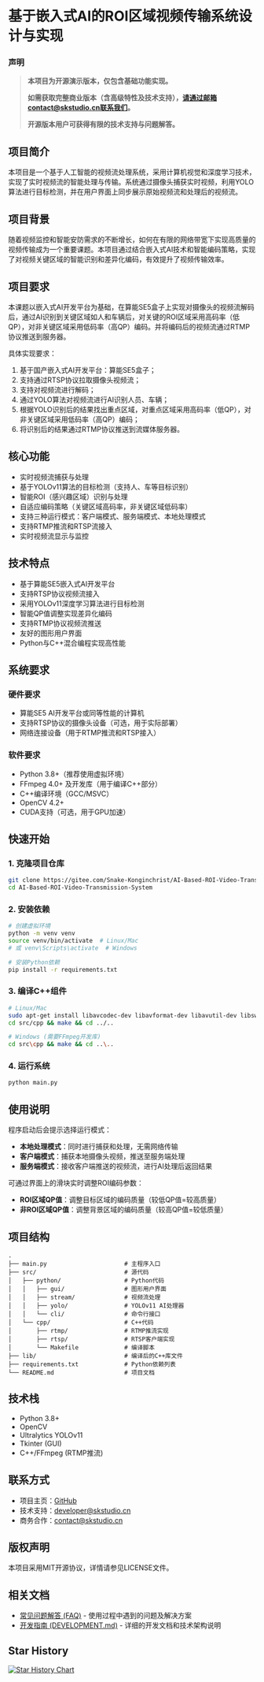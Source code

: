 # 基于嵌入式AI的ROI区域视频传输系统设计与实现

### 声明
> **本项目为开源演示版本，仅包含基础功能实现。**
> 
> **如需获取完整商业版本（含高级特性及技术支持），请通过邮箱contact@skstudio.cn联系我们。**
> 
> **开源版本用户可获得有限的技术支持与问题解答。**

## 项目简介
本项目是一个基于人工智能的视频流处理系统，采用计算机视觉和深度学习技术，实现了实时视频流的智能处理与传输。系统通过摄像头捕获实时视频，利用YOLO算法进行目标检测，并在用户界面上同步展示原始视频流和处理后的视频流。

## 项目背景
随着视频监控和智能安防需求的不断增长，如何在有限的网络带宽下实现高质量的视频传输成为一个重要课题。本项目通过结合嵌入式AI技术和智能编码策略，实现了对视频关键区域的智能识别和差异化编码，有效提升了视频传输效率。

## 项目要求
本课题以嵌入式AI开发平台为基础，在算能SE5盒子上实现对摄像头的视频流解码后，通过AI识别到关键区域如人和车辆后，对关键的ROI区域采用高码率（低QP），对非关键区域采用低码率（高QP）编码。并将编码后的视频流通过RTMP协议推送到服务器。

具体实现要求：
1. 基于国产嵌入式AI开发平台：算能SE5盒子；
2. 支持通过RTSP协议拉取摄像头视频流；
3. 支持对视频流进行解码；
4. 通过YOLO算法对视频流进行AI识别人员、车辆；
5. 根据YOLO识别后的结果找出重点区域，对重点区域采用高码率（低QP），对非关键区域采用低码率（高QP）编码；
6. 将识别后的结果通过RTMP协议推送到流媒体服务器。

## 核心功能
- 实时视频流捕获与处理
- 基于YOLOv11算法的目标检测（支持人、车等目标识别）
- 智能ROI（感兴趣区域）识别与处理
- 自适应编码策略（关键区域高码率，非关键区域低码率）
- 支持三种运行模式：客户端模式、服务端模式、本地处理模式
- 支持RTMP推流和RTSP流接入
- 实时视频流显示与监控

## 技术特点
- 基于算能SE5嵌入式AI开发平台
- 支持RTSP协议视频流接入
- 采用YOLOv11深度学习算法进行目标检测
- 智能QP值调整实现差异化编码
- 支持RTMP协议视频流推送
- 友好的图形用户界面
- Python与C++混合编程实现高性能

## 系统要求
### 硬件要求
- 算能SE5 AI开发平台或同等性能的计算机
- 支持RTSP协议的摄像头设备（可选，用于实际部署）
- 网络连接设备（用于RTMP推流和RTSP接入）

### 软件要求
- Python 3.8+（推荐使用虚拟环境）
- FFmpeg 4.0+ 及开发库（用于编译C++部分）
- C++编译环境（GCC/MSVC）
- OpenCV 4.2+
- CUDA支持（可选，用于GPU加速）

## 快速开始

### 1. 克隆项目仓库
```bash
git clone https://gitee.com/Snake-Konginchrist/AI-Based-ROI-Video-Transmission-System.git
cd AI-Based-ROI-Video-Transmission-System
```

### 2. 安装依赖
```bash
# 创建虚拟环境
python -m venv venv
source venv/bin/activate  # Linux/Mac
# 或 venv\Scripts\activate  # Windows

# 安装Python依赖
pip install -r requirements.txt
```

### 3. 编译C++组件
```bash
# Linux/Mac
sudo apt-get install libavcodec-dev libavformat-dev libavutil-dev libswscale-dev pkg-config
cd src/cpp && make && cd ../..

# Windows (需要FFmpeg开发库)
cd src\cpp && make && cd ..\..
```

### 4. 运行系统
```bash
python main.py
```

## 使用说明
程序启动后会提示选择运行模式：
- **本地处理模式**：同时进行捕获和处理，无需网络传输
- **客户端模式**：捕获本地摄像头视频，推送至服务端处理
- **服务端模式**：接收客户端推送的视频流，进行AI处理后返回结果

可通过界面上的滑块实时调整ROI编码参数：
- **ROI区域QP值**：调整目标区域的编码质量（较低QP值=较高质量）
- **非ROI区域QP值**：调整背景区域的编码质量（较高QP值=较低质量）

## 项目结构
```
.
├── main.py                      # 主程序入口
├── src/                         # 源代码
│   ├── python/                  # Python代码
│   │   ├── gui/                 # 图形用户界面
│   │   ├── stream/              # 视频流处理
│   │   ├── yolo/                # YOLOv11 AI处理器
│   │   └── cli/                 # 命令行接口
│   └── cpp/                     # C++代码
│       ├── rtmp/                # RTMP推流实现
│       ├── rtsp/                # RTSP客户端实现
│       └── Makefile             # 编译脚本
├── lib/                         # 编译后的C++库文件
├── requirements.txt             # Python依赖列表
└── README.md                    # 项目文档
```

## 技术栈
- Python 3.8+
- OpenCV
- Ultralytics YOLOv11
- Tkinter (GUI)
- C++/FFmpeg (RTMP推流)

## 联系方式
- 项目主页：[GitHub](https://github.com/Snake-Konginchrist/AI-Based-ROI-Video-Transmission-System)
- 技术支持：developer@skstudio.cn
- 商务合作：contact@skstudio.cn

## 版权声明
本项目采用MIT开源协议，详情请参见LICENSE文件。

## 相关文档
- [常见问题解答 (FAQ)](FAQ.md) - 使用过程中遇到的问题及解决方案
- [开发指南 (DEVELOPMENT.md)](DEVELOPMENT.md) - 详细的开发文档和技术架构说明

## Star History
[![Star History Chart](https://api.star-history.com/svg?repos=Snake-Konginchrist/AI-Based-ROI-Video-Transmission-System&type=Date)](https://www.star-history.com/#Snake-Konginchrist/AI-Based-ROI-Video-Transmission-System&Date)